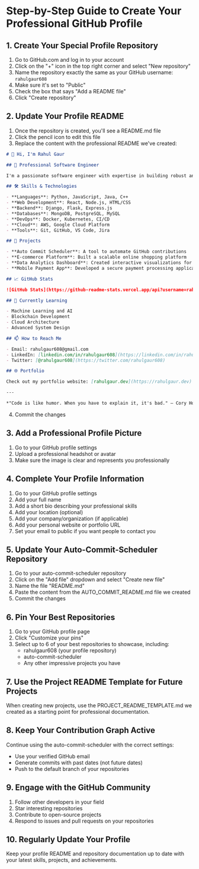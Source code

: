 # Step-by-Step Guide to Create Your Professional GitHub Profile

## 1. Create Your Special Profile Repository

1. Go to GitHub.com and log in to your account
2. Click on the "+" icon in the top right corner and select "New repository"
3. Name the repository exactly the same as your GitHub username: `rahulgaur608`
4. Make sure it's set to "Public"
5. Check the box that says "Add a README file"
6. Click "Create repository"

## 2. Update Your Profile README

1. Once the repository is created, you'll see a README.md file
2. Click the pencil icon to edit this file
3. Replace the content with the professional README we've created:

```markdown
# 👋 Hi, I'm Rahul Gaur

## 💼 Professional Software Engineer

I'm a passionate software engineer with expertise in building robust and scalable applications. I enjoy solving complex problems and creating efficient solutions that make a difference.

## 🛠️ Skills & Technologies

- **Languages**: Python, JavaScript, Java, C++
- **Web Development**: React, Node.js, HTML/CSS
- **Backend**: Django, Flask, Express.js
- **Databases**: MongoDB, PostgreSQL, MySQL
- **DevOps**: Docker, Kubernetes, CI/CD
- **Cloud**: AWS, Google Cloud Platform
- **Tools**: Git, GitHub, VS Code, Jira

## 🚀 Projects

- **Auto Commit Scheduler**: A tool to automate GitHub contributions
- **E-commerce Platform**: Built a scalable online shopping platform
- **Data Analytics Dashboard**: Created interactive visualizations for business metrics
- **Mobile Payment App**: Developed a secure payment processing application

## 📈 GitHub Stats

![GitHub Stats](https://github-readme-stats.vercel.app/api?username=rahulgaur608&show_icons=true&theme=radical)

## 🌱 Currently Learning

- Machine Learning and AI
- Blockchain Development
- Cloud Architecture
- Advanced System Design

## 📫 How to Reach Me

- Email: rahulgaur608@gmail.com
- LinkedIn: [linkedin.com/in/rahulgaur608](https://linkedin.com/in/rahulgaur608)
- Twitter: [@rahulgaur608](https://twitter.com/rahulgaur608)

## 🌐 Portfolio

Check out my portfolio website: [rahulgaur.dev](https://rahulgaur.dev)

---

*"Code is like humor. When you have to explain it, it's bad." – Cory House*
```

4. Commit the changes

## 3. Add a Professional Profile Picture

1. Go to your GitHub profile settings
2. Upload a professional headshot or avatar
3. Make sure the image is clear and represents you professionally

## 4. Complete Your Profile Information

1. Go to your GitHub profile settings
2. Add your full name
3. Add a short bio describing your professional skills
4. Add your location (optional)
5. Add your company/organization (if applicable)
6. Add your personal website or portfolio URL
7. Set your email to public if you want people to contact you

## 5. Update Your Auto-Commit-Scheduler Repository

1. Go to your auto-commit-scheduler repository
2. Click on the "Add file" dropdown and select "Create new file"
3. Name the file "README.md"
4. Paste the content from the AUTO_COMMIT_README.md file we created
5. Commit the changes

## 6. Pin Your Best Repositories

1. Go to your GitHub profile page
2. Click "Customize your pins"
3. Select up to 6 of your best repositories to showcase, including:
   - rahulgaur608 (your profile repository)
   - auto-commit-scheduler
   - Any other impressive projects you have

## 7. Use the Project README Template for Future Projects

When creating new projects, use the PROJECT_README_TEMPLATE.md we created as a starting point for professional documentation.

## 8. Keep Your Contribution Graph Active

Continue using the auto-commit-scheduler with the correct settings:
- Use your verified GitHub email
- Generate commits with past dates (not future dates)
- Push to the default branch of your repositories

## 9. Engage with the GitHub Community

1. Follow other developers in your field
2. Star interesting repositories
3. Contribute to open-source projects
4. Respond to issues and pull requests on your repositories

## 10. Regularly Update Your Profile

Keep your profile README and repository documentation up to date with your latest skills, projects, and achievements. 